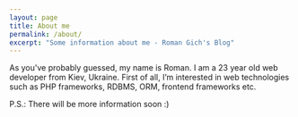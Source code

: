 ```yaml
---
layout: page
title: About me
permalink: /about/
excerpt: "Some information about me - Roman Gich's Blog"
---
```


As you've probably guessed, my name is Roman. I am a 23 year old web developer from Kiev, Ukraine.
First of all, I’m interested in web technologies such as PHP frameworks, RDBMS, ORM, frontend frameworks etc.

P.S.: There will be more information soon :)